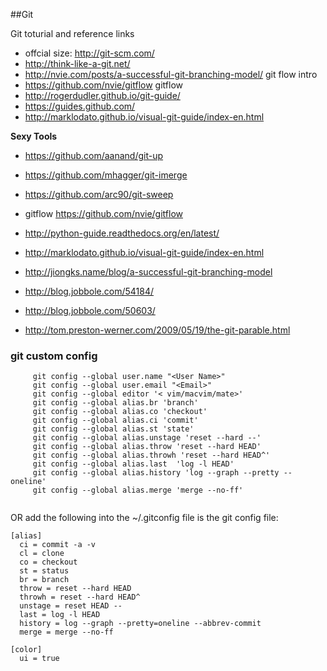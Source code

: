 ##Git 

Git toturial and reference links

- offcial size: <http://git-scm.com/>
- <http://think-like-a-git.net/>
- <http://nvie.com/posts/a-successful-git-branching-model/>  git flow intro
- <https://github.com/nvie/gitflow>  gitflow
- <http://rogerdudler.github.io/git-guide/>
- <https://guides.github.com/>
- <http://marklodato.github.io/visual-git-guide/index-en.html>

**Sexy Tools**
- <https://github.com/aanand/git-up>
- <https://github.com/mhagger/git-imerge>
- <https://github.com/arc90/git-sweep>
- gitflow <https://github.com/nvie/gitflow>

- <http://python-guide.readthedocs.org/en/latest/>
- <http://marklodato.github.io/visual-git-guide/index-en.html>
- <http://jiongks.name/blog/a-successful-git-branching-model>
- <http://blog.jobbole.com/54184/>
- <http://blog.jobbole.com/50603/>
- <http://tom.preston-werner.com/2009/05/19/the-git-parable.html>

### git custom config
 
 ```shell
      git config --global user.name "<User Name>"
      git config --global user.email "<Email>"
      git config --global editor '< vim/macvim/mate>'
      git config --global alias.br 'branch'
      git config --global alias.co 'checkout'
      git config --global alias.ci 'commit'
      git config --global alias.st 'state'
      git config --global alias.unstage 'reset --hard --'
      git config --global alias.throw 'reset --hard HEAD'
      git config --global alias.throwh 'reset --hard HEAD^'
      git config --global alias.last  'log -l HEAD'
      git config --global alias.history 'log --graph --pretty --oneline'
      git config --global alias.merge 'merge --no-ff'
      
```

OR add the following into the ~/.gitconfig file is the git config file:

```
[alias]
  ci = commit -a -v
  cl = clone
  co = checkout
  st = status
  br = branch
  throw = reset --hard HEAD
  throwh = reset --hard HEAD^
  unstage = reset HEAD --
  last = log -l HEAD
  history = log --graph --pretty=oneline --abbrev-commit
  merge = merge --no-ff
  
[color]
  ui = true
```
